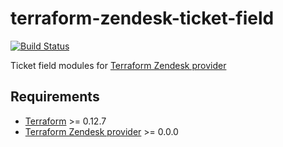 # terraform-zendesk-ticket-field
[![Build Status](https://travis-ci.com/terraform-zendesk-modules/terraform-zendesk-ticket-field.svg?branch=master)](https://travis-ci.com/terraform-zendesk-modules/terraform-zendesk-ticket-field)

Ticket field modules for [Terraform Zendesk provider](https://github.com/nukosuke/terraform-provider-zendesk)

## Requirements

- [Terraform](https://www.terraform.io/) >= 0.12.7
- [Terraform Zendesk provider](https://github.com/nukosuke/terraform-provider-zendesk) >= 0.0.0
